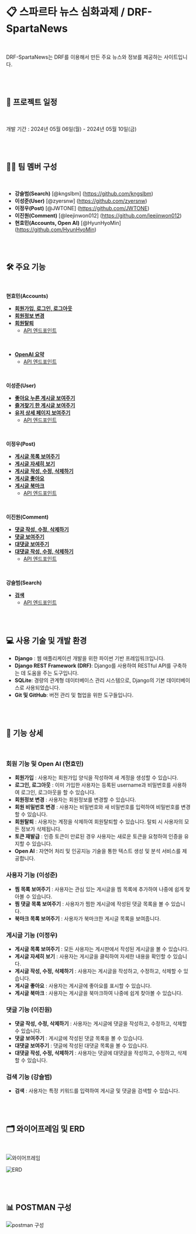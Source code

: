# 📋 스파르타 뉴스 심화과제 / DRF-SpartaNews

<br/>

DRF-SpartaNews는 DRF를 이용해서 만든 주요 뉴스와 정보를 제공하는 사이트입니다.

<br/>
<br/>

## 📅 프로젝트 일정

<br/>

개발 기간 : 2024년 05월 06일(월) - 2024년 05월 10일(금)

<br/>
<br/>

## 🧑‍💻 팀 멤버 구성 

<br/>

- **강슬범(Search)** [@kngslbm] (https://github.com/kngslbm)
- **이성준(User)** [@zyersnw] (https://github.com/zyersnw)
- **이정우(Post)** [@JWTONE] (https://github.com/JWTONE)
- **이진원(Comment)** [@leejinwon012] (https://github.com/leejinwon012)
- **현효민(Accounts, Open AI)** [@HyunHyoMin] (https://github.com/HyunHyoMin)

<br/>
<br/>


## 🛠️ 주요 기능

<br/>

**현효민(Accounts)**
- **[회원가입, 로그인, 로그아웃](https://github.com/DRF-News/DRF-SpartaNews/blob/main/Accounts/views.py#L13)**
- **[회원정보 변경](https://github.com/DRF-News/DRF-SpartaNews/blob/main/Accounts/views.py#L21)**
- **[회원탈퇴](https://github.com/DRF-News/DRF-SpartaNews/blob/main/Accounts/views.py#L32)**
  - [API 엔드포인트](https://github.com/DRF-News/DRF-SpartaNews/blob/main/Accounts/urls.py#L9)

 <br/>

- **[OpenAI 요약](https://github.com/DRF-News/DRF-SpartaNews/blob/main/chatgpt/views.py#L9)**
  - [API 엔드포인트](https://github.com/DRF-News/DRF-SpartaNews/blob/main/chatgpt/urls.py#L3)   

<br/>

**이성준(User)**
- **[좋아요 누른 게시글 보여주기](https://github.com/DRF-News/DRF-SpartaNews/blob/main/User/views.py#L18)**
- **[즐겨찾기 한 게시글 보여주기](https://github.com/DRF-News/DRF-SpartaNews/blob/main/User/views.py#L29)**
- **[유저 상세 페이지 보여주기](https://github.com/DRF-News/DRF-SpartaNews/blob/main/User/views.py#L11)**
  - [API 엔드포인트](https://github.com/DRF-News/DRF-SpartaNews/blob/main/User/urls.py#L5)

<br/>

**이정우(Post)**
- **[게시글 목록 보여주기](https://github.com/DRF-News/DRF-SpartaNews/blob/main/Post/views.py#L11)**
- **[게시글 자세히 보기](https://github.com/DRF-News/DRF-SpartaNews/blob/main/Post/views.py#L25)**
- **[게시글 작성, 수정, 삭제하기](https://github.com/DRF-News/DRF-SpartaNews/blob/main/Post/views.py#L16)**
- **[게시글 좋아요](https://github.com/DRF-News/DRF-SpartaNews/blob/main/Post/views.py#L43)**
- **[게시글 북마크](https://github.com/DRF-News/DRF-SpartaNews/blob/main/Post/views.py#L62)**
  - [API 엔드포인트](https://github.com/DRF-News/DRF-SpartaNews/blob/main/Post/urls.py#L10)

<br/>

**이진원(Comment)**
- **[댓글 작성, 수정, 삭제하기](https://github.com/DRF-News/DRF-SpartaNews/blob/main/Comment/views.py#L11)**
- **[댓글 보여주기](https://github.com/DRF-News/DRF-SpartaNews/blob/main/Comment/views.py#L72)**
- **[대댓글 보여주기](https://github.com/DRF-News/DRF-SpartaNews/blob/main/Comment/views.py#L100)**
- **[대댓글 작성, 수정, 삭제하기](https://github.com/DRF-News/DRF-SpartaNews/blob/main/Comment/views.py#L81)**
  - [API 엔드포인트](https://github.com/DRF-News/DRF-SpartaNews/blob/main/Comment/urls.py#L4)

<br/>

**강슬범(Search)**
- **[검색](https://github.com/DRF-News/DRF-SpartaNews/blob/main/Search/views.py#L9)**
  - [API 엔드포인트](https://github.com/DRF-News/DRF-SpartaNews/blob/main/Search/urls.py#L5)

<br/>
<br/>



## 💻 사용 기술 및 개발 환경

- **Django** : 웹 애플리케이션 개발을 위한 파이썬 기반 프레임워크입니다.
- **Django REST Framework (DRF)**: Django를 사용하여 RESTful API를 구축하는 데 도움을 주는 도구입니다.
- **SQLite**: 경량의 관계형 데이터베이스 관리 시스템으로, Django의 기본 데이터베이스로 사용되었습니다.
- **Git 및 GitHub**: 버전 관리 및 협업을 위한 도구들입니다.


<br/>
<br/>



## 🚀 기능 상세

<br/>

### **회원 기능 및 Open AI (현효민)**
- **회원가입** : 사용자는 회원가입 양식을 작성하여 새 계정을 생성할 수 있습니다.
- **로그인, 로그아웃** : 이미 가입한 사용자는 등록된 username과 비밀번호를 사용하여 로그인, 로그아웃을 할 수 있습니다.
- **회원정보 변경** : 사용자는 회원정보를 변경할 수 있습니다.
- **회원 비밀번호 변경** : 사용자는 비밀번호와 새 비밀번호를 입력하여 비밀번호를 변경할 수 있습니다.
- **회원탈퇴** : 사용자는 계정을 삭제하여 회원탈퇴할 수 있습니다. 탈퇴 시 사용자의 모든 정보가 삭제됩니다.
- **토큰 재발급** : 인증 토큰이 만료된 경우 사용자는 새로운 토큰을 요청하여 인증을 유지할 수 있습니다.
- **Open AI** : 자연어 처리 및 인공지능 기술을 통한 텍스트 생성 및 분석 서비스를 제공합니다.

### **사용자 기능 (이성준)**
- **찜 목록 보여주기** : 사용자는 관심 있는 게시글을 찜 목록에 추가하여 나중에 쉽게 찾아볼 수 있습니다.
- **찜 댓글 목록 보여주기** : 사용자가 찜한 게시글에 작성된 댓글 목록을 볼 수 있습니다.
- **북마크 목록 보여주기** : 사용자가 북마크한 게시글 목록을 보여줍니다.

### **게시글 기능 (이정우)**
- **게시글 목록 보여주기** : 모든 사용자는 게시판에서 작성된 게시글을 볼 수 있습니다.
- **게시글 자세히 보기** : 사용자는 게시글을 클릭하여 자세한 내용을 확인할 수 있습니다.
- **게시글 작성, 수정, 삭제하기** : 사용자는 게시글을 작성하고, 수정하고, 삭제할 수 있습니다.
- **게시글 좋아요** : 사용자는 게시글에 좋아요를 표시할 수 있습니다.
- **게시글 북마크** : 사용자는 게시글을 북마크하여 나중에 쉽게 찾아볼 수 있습니다.

### **댓글 기능 (이진원)**
- **댓글 작성, 수정, 삭제하기** : 사용자는 게시글에 댓글을 작성하고, 수정하고, 삭제할 수 있습니다.
- **댓글 보여주기** : 게시글에 작성된 댓글 목록을 볼 수 있습니다.
- **대댓글 보여주기** : 댓글에 작성된 대댓글 목록을 볼 수 있습니다.
- **대댓글 작성, 수정, 삭제하기** : 사용자는 댓글에 대댓글을 작성하고, 수정하고, 삭제할 수 있습니다.

### **검색 기능 (강슬범)**
- **검색** : 사용자는 특정 키워드를 입력하여 게시글 및 댓글을 검색할 수 있습니다.

<br/>
<br/>


## 🗂️ 와이어프레임 및 ERD

<br/>

![와이어프레임](https://github.com/DRF-News/DRF-SpartaNews/assets/78424970/6de8e3b3-9718-43ae-82f2-2fec51d3e683)

![ERD](https://github.com/DRF-News/DRF-SpartaNews/assets/78424970/be65a655-0cec-48a4-a834-a318088c1cef)


<br/>
<br/>

## 📊 POSTMAN 구성

![postman 구성](https://github.com/DRF-News/DRF-SpartaNews/assets/78424970/03146551-8a27-406d-8dc9-6555e7c8d19d)








